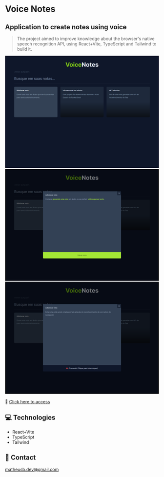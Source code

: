 # Voice Notes

## Application to create notes using voice

> The project aimed to improve knowledge about the browser's native speech recognition API, using React+Vite, TypeScript and Tailwind to build it.

![preview_1](./.github/preview_1.png)
![preview_2](./.github/preview_2.png)
![preview_3](./.github/preview_3.png)

🔗 [Click here to access](https://matheusborgesdev.github.io/Voice-Notes/)

## 💻 Technologies

- React+Vite
- TypeScript
- Tailwind

## 📧 Contact

matheusb.dev@gmail.com
